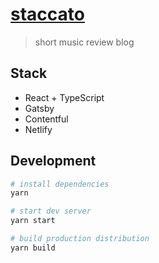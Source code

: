 # [staccato](https://staccato.reviews)

> short music review blog

## Stack

* React + TypeScript
* Gatsby
* Contentful
* Netlify

## Development

```bash
# install dependencies
yarn

# start dev server
yarn start

# build production distribution
yarn build
```
